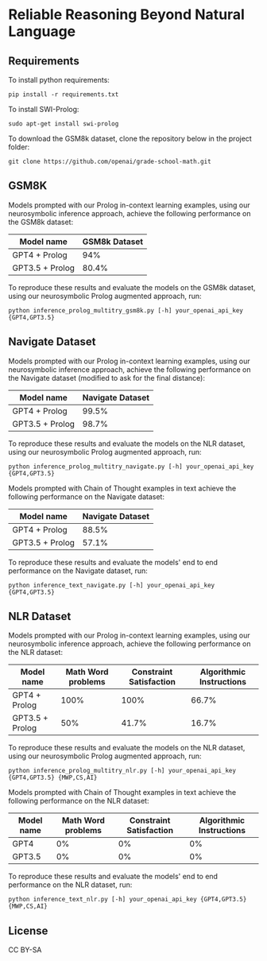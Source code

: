 
# Reliable Reasoning Beyond Natural Language


## Requirements

To install python requirements:

```setup
pip install -r requirements.txt
```

To install SWI-Prolog:
```setup
sudo apt-get install swi-prolog
```

To download the GSM8k dataset, clone the repository below in the project folder:
```
git clone https://github.com/openai/grade-school-math.git
```

## GSM8K

Models prompted with our Prolog in-context learning examples, using our neurosymbolic inference approach, achieve the following performance on the GSM8k dataset:

| Model name         | GSM8k Dataset | 
| ------------------ |---------------- | 
| GPT4 + Prolog      |     94%         |     
| GPT3.5 + Prolog    |     80.4%       | 

To reproduce these results and evaluate the models on the GSM8k dataset, using our neurosymbolic Prolog augmented approach, run:

```
python inference_prolog_multitry_gsm8k.py [-h] your_openai_api_key {GPT4,GPT3.5} 
```

## Navigate Dataset


Models prompted with our Prolog in-context learning examples, using our neurosymbolic inference approach, achieve the following performance on the Navigate dataset (modified to ask for the final distance):

| Model name         | Navigate Dataset | 
| ------------------ |---------------- | 
| GPT4 + Prolog      |     99.5%         |     
| GPT3.5 + Prolog    |     98.7%       | 

To reproduce these results and evaluate the models on the NLR dataset, using our neurosymbolic Prolog augmented approach, run:

```
python inference_prolog_multitry_navigate.py [-h] your_openai_api_key {GPT4,GPT3.5} 
```

Models prompted with Chain of Thought examples in text achieve the following performance on the Navigate dataset:

| Model name         | Navigate Dataset | 
| ------------------ |---------------- | 
| GPT4 + Prolog      |     88.5%         |     
| GPT3.5 + Prolog    |     57.1%       | 

To reproduce these results and evaluate the models' end to end performance on the Navigate dataset, run:

```
python inference_text_navigate.py [-h] your_openai_api_key {GPT4,GPT3.5} 
```


## NLR Dataset

Models prompted with our Prolog in-context learning examples, using our neurosymbolic inference approach, achieve the following performance on the NLR dataset:

| Model name         | Math Word problems | Constraint Satisfaction | Algorithmic Instructions |
| ------------------ |---------------- | -------------- |-------------- |
| GPT4 + Prolog      |     100%         |     100%      |   66.7%    |
| GPT3.5 + Prolog    |     50%         |      41.7%     |   16.7%    |

To reproduce these results and evaluate the models on the NLR dataset, using our neurosymbolic Prolog augmented approach, run:

```
python inference_prolog_multitry_nlr.py [-h] your_openai_api_key {GPT4,GPT3.5} {MWP,CS,AI} 
```

Models prompted with Chain of Thought examples in text achieve the following performance on the NLR dataset:

| Model name         | Math Word problems | Constraint Satisfaction | Algorithmic Instructions |
| ------------------ |---------------- | -------------- |-------------- |
| GPT4       |     0%         |     0%      |  0%    |
| GPT3.5     |     0%         |      0%     |   0%    |

To reproduce these results and evaluate the models' end to end performance on the NLR dataset, run:

```
python inference_text_nlr.py [-h] your_openai_api_key {GPT4,GPT3.5} {MWP,CS,AI} 
```


## License

CC BY-SA
